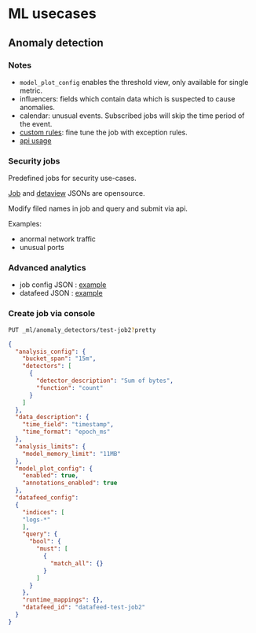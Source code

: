 # ML usecases

## Anomaly detection

### Notes

- `model_plot_config` enables the threshold view, only available for single metric.
- influencers: fields which contain data which is suspected to cause anomalies.
- calendar: unusual events. Subscribed jobs will skip the time period of the event.
- [custom rules](https://www.elastic.co/guide/en/machine-learning/8.8/ml-configuring-detector-custom-rules.html): fine tune the job with exception rules.
- [api usage](https://www.elastic.co/guide/en/elasticsearch/reference/8.8/ml-ad-apis.html)


### Security jobs

Predefined jobs for security use-cases.

[Job](https://github.com/elastic/kibana/blob/8.8/x-pack/plugins/ml/server/models/data_recognizer/modules/security_linux/ml/v3_linux_anomalous_network_port_activity.json) and [detaview](https://github.com/elastic/kibana/blob/8.8/x-pack/plugins/ml/server/models/data_recognizer/modules/security_linux/ml/datafeed_v3_linux_anomalous_network_activity.json) JSONs are opensource.

Modify filed names in job and query and submit via api.


Examples:
- anormal network traffic
- unusual ports



### Advanced analytics

- job config JSON : [example](./res/job_config.json)
- datafeed JSON : [example](./res/datafeed_config.json)


### Create job via console

```bash
PUT _ml/anomaly_detectors/test-job2?pretty
```
```json
{
  "analysis_config": {
    "bucket_span": "15m",
    "detectors": [
      {
        "detector_description": "Sum of bytes",
        "function": "count"
      }
    ]
  },
  "data_description": {
    "time_field": "timestamp",
    "time_format": "epoch_ms"
  },
  "analysis_limits": {
    "model_memory_limit": "11MB"
  },
  "model_plot_config": {
    "enabled": true,
    "annotations_enabled": true
  },
  "datafeed_config":
  {
    "indices": [
    "logs-*"
    ],
    "query": {
      "bool": {
        "must": [
          {
            "match_all": {}
          }
        ]
      }
    },
    "runtime_mappings": {},
    "datafeed_id": "datafeed-test-job2"
  }
}
```